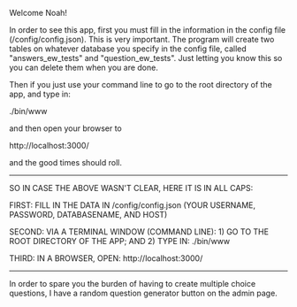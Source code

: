 
Welcome Noah!

In order to see this app, first you must fill in the information in the config file (/config/config.json).  This is very important.  The program will create two tables on whatever database you specify in the config file, called "answers_ew_tests" and "question_ew_tests". Just letting you know this so you can delete them when you are done.

Then if you just use your command line to go to the root directory of the app, and type in:

./bin/www

and then open your browser to

http://localhost:3000/

and the good times should roll.

**************************

SO IN CASE THE ABOVE WASN'T CLEAR, HERE IT IS IN ALL CAPS:

FIRST:  FILL IN THE DATA IN /config/config.json (YOUR USERNAME, PASSWORD, DATABASENAME, AND HOST)

SECOND: VIA A TERMINAL WINDOW (COMMAND LINE): 1) GO TO THE ROOT DIRECTORY OF THE APP; AND 2) TYPE IN: ./bin/www

THIRD:  IN A BROWSER, OPEN: http://localhost:3000/

****************************

In order to spare you the burden of having to create multiple choice questions, I have a random question generator button on the admin page.


